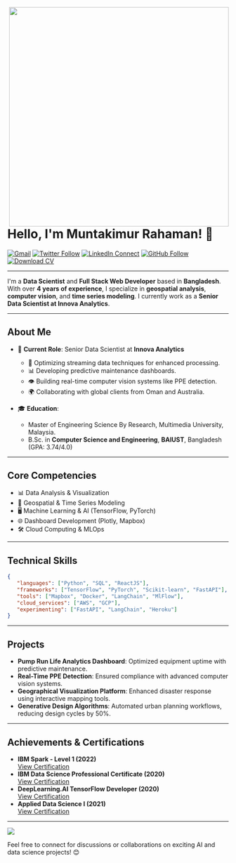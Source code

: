 <a target="_blank" href="/"><img width="500" align="right" src="/home-banner.gif"></a>

# Hello, I'm Muntakimur Rahaman! 👋

[![Gmail](https://img.shields.io/badge/%20-Send%20Mail-black?color=14171A&labelColor=ef5350&logo=gmail&logoColor=ffffff)](mailto:muntakim.cse@gmail.com?subject=From%20GitHub&body=Hi,%20there.%20Found%20you%20from%20GitHub.)
[![Twitter Follow](https://img.shields.io/twitter/follow/muntakimurr)](https://x.com/muntakimurr)
[![LinkedIn Connect](https://img.shields.io/badge/Linkedin-Connect-black?color=14171A&labelColor=212121&logo=linkedin&logoColor=ffffff)](https://www.linkedin.com/in/muntakim1/)
[![GitHub Follow](https://img.shields.io/badge/%20-Follow-black?color=14171A&labelColor=37474f&logo=github&logoColor=ffffff)](https://github.com/muntakim1)
[![Download CV](https://img.shields.io/badge/Download_CV-blue)](Muntakim_DS.pdf)

---

I'm a **Data Scientist** and **Full Stack Web Developer** based in **Bangladesh**. With over **4 years of experience**, I specialize in **geospatial analysis**, **computer vision**, and **time series modeling**. I currently work as a **Senior Data Scientist at Innova Analytics**.

---

## **About Me**
- 💼 **Current Role**: Senior Data Scientist at **Innova Analytics**  
   - 🚀 Optimizing streaming data techniques for enhanced processing.  
   - 📊 Developing predictive maintenance dashboards.  
   - 👁️ Building real-time computer vision systems like PPE detection.  
   - 🌍 Collaborating with global clients from Oman and Australia.  

- 🎓 **Education**:
   - Master of Engineering Science By Research, Multimedia University, Malaysia. 
   - B.Sc. in **Computer Science and Engineering**, **BAIUST**, Bangladesh (GPA: 3.74/4.0)  

---

## **Core Competencies**
- 📊 Data Analysis & Visualization  
- 📍 Geospatial & Time Series Modeling  
- 🖥 Machine Learning & AI (TensorFlow, PyTorch)  
- 🌐 Dashboard Development (Plotly, Mapbox)  
- 🛠 Cloud Computing & MLOps  

---

## **Technical Skills**
```json
{
   "languages": ["Python", "SQL", "ReactJS"],
   "frameworks": ["TensorFlow", "PyTorch", "Scikit-learn", "FastAPI"],
   "tools": ["Mapbox", "Docker", "LangChain", "MlFlow"],
   "cloud_services": ["AWS", "GCP"],
   "experimenting": ["FastAPI", "LangChain", "Heroku"]
}
```

---

## **Projects**
- **Pump Run Life Analytics Dashboard**: Optimized equipment uptime with predictive maintenance.  
- **Real-Time PPE Detection**: Ensured compliance with advanced computer vision systems.  
- **Geographical Visualization Platform**: Enhanced disaster response using interactive mapping tools.  
- **Generative Design Algorithms**: Automated urban planning workflows, reducing design cycles by 50%.  

---

## **Achievements & Certifications**
- **IBM Spark - Level 1 (2022)**  
   [View Certification](https://www.credly.com/badges/9536a13b-88d4-4a69-852b-e2ef45543142/public_url)  
- **IBM Data Science Professional Certificate (2020)**  
   [View Certification](https://www.coursera.org/account/accomplishments/professional-cert/64JUW6C2R4WT)  
- **DeepLearning.AI TensorFlow Developer (2020)**  
   [View Certification](https://www.coursera.org/account/accomplishments/specialization/2E4Y4V9A4YUR)  
- **Applied Data Science I (2021)**  
   [View Certification](https://www.credly.com/badges/cb94013e-0b13-4ad0-9f08-61363386f55c/public_url)  

---

<img src="https://github-readme-stats.vercel.app/api?username=muntakim1&show_icons=true">

Feel free to connect for discussions or collaborations on exciting AI and data science projects! 😊
